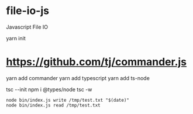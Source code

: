 # file-io-js
Javascript File IO 

yarn init

# https://github.com/tj/commander.js
yarn add commander
yarn add typescript
yarn add ts-node

tsc --init
npm i @types/node
tsc -w


```
node bin/index.js write /tmp/test.txt "$(date)"
node bin/index.js read /tmp/test.txt
```